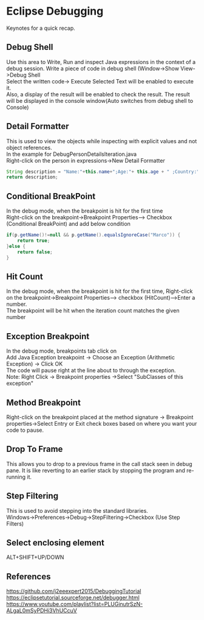 # Eclipse Debugging
Keynotes for a quick recap.

## Debug Shell
Use this area to Write, Run and inspect Java expressions in the context of a debug session.
Write a piece of code in debug shell (Window->Show View->Debug Shell   
Select the written code-> Execute Selected Text will be enabled to execute it.  
Also, a display of the result will be enabled to check the result.  The result will be displayed in the console window(Auto switches from debug shell to Console) 
## Detail Formatter
This is used to view the objects while inspecting with explicit values and not object references.  
In the example for DebugPersonDetailsIteration.java  
Right-click on the person in expressions->New Detail Formatter  
```java
String description = "Name:"+this.name+";Age:"+ this.age + " ;Country:" + this.country;
return description;
```

## Conditional BreakPoint
In the debug mode, when the breakpoint is hit for the first time  
Right-click on the breakpoint->Breakpoint Properties--> Checkbox (Conditional BreakPoint) and add below condition
```java
if(p.getName()!=null && p.getName().equalsIgnoreCase("Marco")) {
	return true;
}else {
	return false;
}
```
## Hit Count
In the debug mode, when the breakpoint is hit for the first time, Right-click on the breakpoint->Breakpoint Properties--> checkbox (HitCount)-->Enter a number.  
The breakpoint will be hit when the iteration count matches the given number

## Exception Breakpoint
In the debug mode, breakpoints tab click on   
Add Java Exception breakpoint -> Choose an Exception (Arithmetic Exception) -> Click OK  
The code will pause right at the line about to through the exception.  
Note: Right Click -> Breakpoint properties ->Select "SubClasses of this exception"

## Method Breakpoint
Right-click on the breakpoint placed at the method signature -> Breakpoint properties->Select Entry or Exit check boxes based on where you want your code to pause.

## Drop To Frame
This allows you to drop to a previous frame in the call stack seen in debug pane. It is like reverting to an earlier stack by stopping the program and re-running it.

## Step Filtering
This is used to avoid stepping into the standard libraries.  
Windows->Preferences->Debug->StepFiltering->Checkbox (Use Step Filters)

## Select enclosing element
ALT+SHIFT+UP/DOWN
## References
https://github.com/j2eeexpert2015/DebuggingTutorial
https://eclipsetutorial.sourceforge.net/debugger.html
https://www.youtube.com/playlist?list=PLUGinutrSzN-ALgaL0mSyPDHi3VhUCcuV
